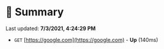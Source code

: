 # 📖 Summary
Last updated: **7/3/2021, 4:24:29 PM**

- `GET` [https://google.com](https://google.com) - **Up** (140ms)
